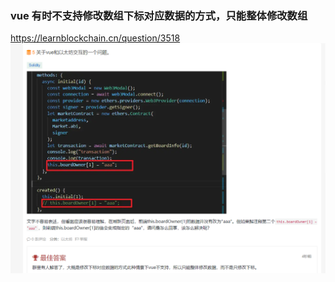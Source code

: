 ### vue 有时不支持修改数组下标对应数据的方式，只能整体修改数组

https://learnblockchain.cn/question/3518  
![](./img/2022-05-02-23-00-59.png)
